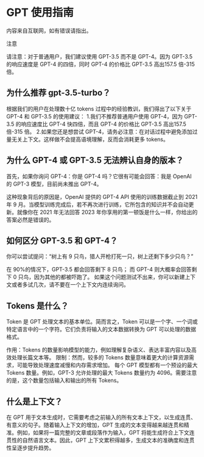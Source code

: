 # GPT 使用指南

内容来自互联网，如有错误请指出。

注意

请注意：对于普通用户，我们建议使用 GPT-3.5 而不是 GPT-4。因为 GPT-3.5 的响应速度是 GPT-4 的四倍，同时 GPT-4 的价格比 GPT-3.5 高出157.5 倍-315 倍。

## 为什么推荐 gpt-3.5-turbo？

根据我们的用户在处理数十亿 tokens 过程中的经验教训，我们得出了以下关于 GPT-4 和 GPT-3.5 的使用建议：
1.我们不推荐普通用户使用 GPT-4，因为 GPT-3.5 的响应速度比 GPT-4 快四倍，而且 GPT-4 的价格比 GPT-3.5 高出157.5 倍-315 倍。
2.如果您还是想尝试 GPT-4，请务必注意：在对话过程中避免添加过量无关上下文。这样做不会提高语境理解，反而会消耗更多 tokens。

## 为什么 GPT-4 或 GPT-3.5 无法辨认自身的版本？

首先，如果你询问 GPT-4：你是 GPT-4 吗？它很有可能会回答：我是 OpenAI 的 GPT-3 模型，目前尚未推出 GPT-4。

这种现象背后的原因是，OpenAI 提供的 GPT-4 API 使用的训练数据截止到 2021 年 9 月。当模型训练完成后，若不再次进行训练，它所包含的知识并不会自动更新。就像你在 2021 年无法回答 2023 年你享用的第一顿饭是什么一样，你给出的答案必然是错误的。

## 如何区分 GPT-3.5 和 GPT-4？

你可以尝试提问：“树上有 9 只鸟，猎人开枪打死一只，树上还剩下多少只鸟？”

在 90%的情况下，GPT-3.5 都会回答剩下 8 只鸟；
而 GPT-4 则大概率会回答剩下 0 只鸟，因为其他的都被吓跑了。
如果这个问题测试不出来，你可以新建上下文或者多试几次，请不要在一个上下文内连续询问。

## Tokens 是什么？

Token 是 GPT 处理文本的基本单位。简而言之，Token 可以是一个字、一个词或特定语言中的一个字符。它们负责将输入的文本数据转换为 GPT 可以处理的数据格式。

作用：Tokens 的数量影响模型的能力，例如理解复杂语义、表达丰富内容以及高效处理长篇文本等。 限制：然而，较多的 Tokens 数量意味着更大的计算资源需求，可能导致处理速度减慢和内存需求增加。 每个 GPT 模型都有一个预设的最大 Tokens 数量。例如，GPT-3 允许处理的最大 Tokens 数量约为 4096。需要注意的是，这个数量包括输入和输出的所有 Tokens。

## 什么是上下文？

在 GPT 用于文本生成时，它需要考虑之前输入的所有文本上下文，以生成连贯、有意义的句子。随着输入上下文的增加，GPT 生成的文本变得越来越连贯和精准。例如，如果将一篇完整的文章或段落作为输入，GPT 将能生成符合上下文连贯性的自然语言文本。因此，GPT 上下文累积得越多，生成文本的准确度和连贯性呈逐步提升趋势。